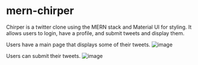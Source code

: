 # mern-chirper

Chirper is a twitter clone using the MERN stack and Material UI for styling. It allows users to login, have a profile, and submit tweets and display them.

Users have a main page that displays some of their tweets.
![image](https://user-images.githubusercontent.com/17844736/128798415-641b2eb2-c439-45ed-ae0b-f1a9bc6efa8b.png)



Users can submit their tweets.
![image](https://user-images.githubusercontent.com/17844736/128798475-6707ad01-b093-4c2e-bd82-26d337ce76a6.png)

